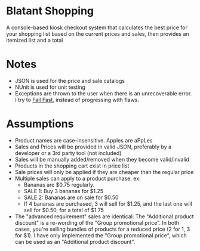# Blatant Shopping
A console-based kiosk checkout system that calculates the best price for your shopping list based on the current prices and sales, then provides an itemized list and a total

# Notes
- JSON is used for the price and sale catalogs
- NUnit is used for unit testing
- Exceptions are thrown to the user when there is an unrecoverable error. I try to [Fail Fast](https://en.wikipedia.org/wiki/Fail-fast), instead of progressing with flaws.

# Assumptions
- Product names are case-insensitive. Apples are aPpLes
- Sales and Prices will be provided in valid JSON, preferably by a developer or a 3rd party tool (not included)
- Sales will be manually added/removed when they become valid/invalid
- Products in the shopping cart exist in price list
- Sale prices will only be applied if they are cheaper than the regular price
- Multiple sales can apply to a product purchase. ex:
  - Bananas are $0.75 regularly.
  - SALE 1: Buy 3 bananas for $1.25
  - SALE 2: Bananas are on sale for $0.50
  - If 4 bananas are purchased, 3 will sell for $1.25, and the last one will sell for $0.50, for a total of $1.75
- The "advanced requirement" sales are identical: The "Additional product discount" is a re-wording of the "Group promotional price". In both cases, you're selling bundles of products for a reduced price (2 for 1, 3 for $1). I have only implemented the "Group promotional price", which can be used as an "Additional product discount".
